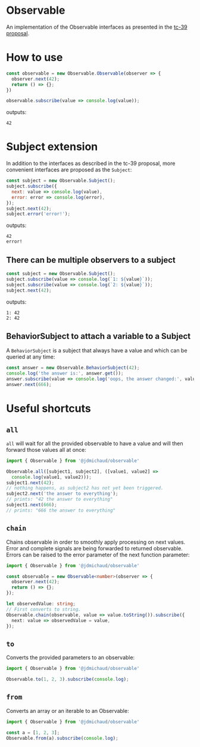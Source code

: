 # Observable

An implementation of the Observable interfaces as presented in the
[tc-39 proposal](https://github.com/tc39/proposal-observable).

# How to use

```javascript
const observable = new Observable.Observable(observer => {
  observer.next(42);
  return () => {};
})

observable.subscribe(value => console.log(value));
```

outputs:
```
42
```

# Subject extension

In addition to the interfaces as described in the tc-39 proposal, more
convenient interfaces are proposed as the `Subject`:
```javascript
const subject = new Observable.Subject();
subject.subscribe({
  next: value => console.log(value),
  error: error => console.log(error),
});
subject.next(42);
subject.error('error!');
```
outputs:
```
42
error!
```

## There can be multiple observers to a subject

```javascript
const subject = new Observable.Subject();
subject.subscribe(value => console.log(`1: ${value}`));
subject.subscribe(value => console.log(`2: ${value}`));
subject.next(42);
```
outputs:
```
1: 42
2: 42
```

## BehaviorSubject to attach a variable to a Subject

A `BehaviorSubject` is a subject that always have a value and which can be
queried at any time:
```javascript
const answer = new Observable.BehaviorSubject(42);
console.log('the answer is:', answer.get());
answer.subscribe(value => console.log('oops, the answer changed:', value));
answer.next(666);
```

# Useful shortcuts

## `all`

`all` will wait for all the provided observable to have a value and will then
forward those values all at once:
```typescript
import { Observable } from '@jdmichaud/observable'

Observable.all([subject1, subject2], ([value1, value2] =>
  console.log(value1, value2)));
subject1.next(42);
// nothing happens, as subject2 has not yet been triggered.
subject2.next('the answer to everything');
// prints: "42 the answer to everything"
subject1.next(666);
// prints: "666 the answer to everything"
```

## `chain`

Chains observable in order to smoothly apply processing on next values.
Error and complete signals are being forwarded to returned observable.
Errors can be raised to the error parameter of the next function parameter:

```typescript
import { Observable } from '@jdmichaud/observable'

const observable = new Observable<number>(observer => {
  observer.next(42);
  return () => {};
});

let observedValue: string;
// First converts to string.
Observable.chain(observable, value => value.toString()).subscribe({
  next: value => observedValue = value,
});
```

## `to`

Converts the provided parameters to an observable:
```typescript
import { Observable } from '@jdmichaud/observable'

Observable.to(1, 2, 3).subscribe(console.log);
```

## `from`

Converts an array or an iterable to an Observable:
```typescript
import { Observable } from '@jdmichaud/observable'

const a = [1, 2, 3];
Observable.from(a).subscribe(console.log);
```
